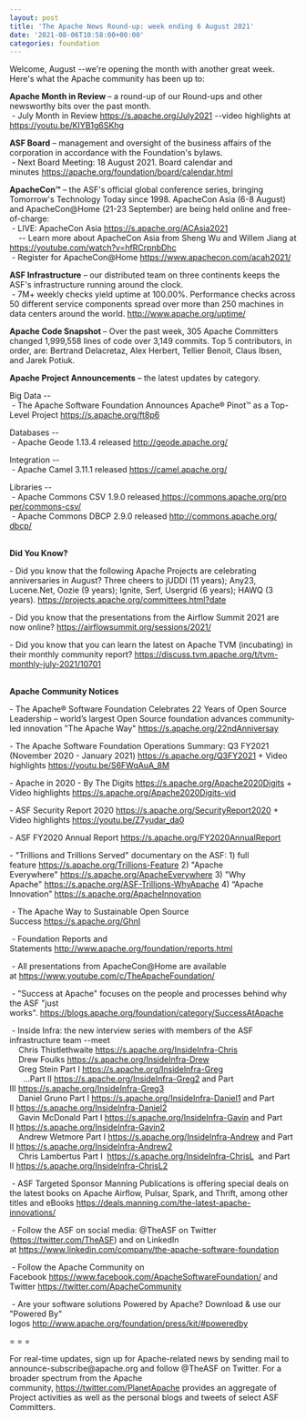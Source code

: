 ```yaml
---
layout: post
title: 'The Apache News Round-up: week ending 6 August 2021'
date: '2021-08-06T10:58:00+00:00'
categories: foundation
---
```

<p><p></p><p></p><p></p><p></p><p></p><p></p><p>Welcome, August --we're opening the month with another great week. Here's what the Apache community has been up to:</p><p></p><p></p><p></p><p><span style="font-weight:700;">Apache Month in Review&nbsp;</span>– a round-up of our Round-ups and other newsworthy bits over the past month.<br>&nbsp;- July Month in Review <a href="https://s.apache.org/July2021" rel="noreferrer" target="_blank" data-saferedirecturl="https://www.google.com/url?q=https://s.apache.org/July2021&amp;source=gmail&amp;ust=1628266209138000&amp;usg=AFQjCNEAvWenA9ATN3jpeM1Zz5w9JApl8A">https://s.apache.org/July2021</a> --video highlights at <a href="https://youtu.be/KIYB1g6SKhg" rel="noreferrer" target="_blank" data-saferedirecturl="https://www.google.com/url?q=https://youtu.be/KIYB1g6SKhg&amp;source=gmail&amp;ust=1628266209138000&amp;usg=AFQjCNEUCEh883uN2Q3v9mH4EYlwG2SgKA">https://youtu.be/KIYB1g6SKhg</a></p><p><span style="font-weight: 700;"></span></p><p><span style="font-weight: 700;">ASF Board</span>&nbsp;– management and oversight of the business affairs of the corporation in accordance with the Foundation's bylaws.<br>&nbsp;- Next Board Meeting: 18 August 2021. Board calendar and minutes&nbsp;<a href="https://apache.org/foundation/board/calendar.html" target="_blank">https://apache.org/foundation/board/calendar.html</a></p><p></p><p><span style="font-weight: 700;">ApacheCon™</span>&nbsp;– the ASF's official global conference series, bringing Tomorrow's Technology Today since 1998. ApacheCon Asia (6-8 August) and ApacheCon@Home (21-23 September) are being held online and free-of-charge:<br>&nbsp;- LIVE: ApacheCon Asia&nbsp;<a href="https://s.apache.org/ACAsia2021" target="_blank">https://s.apache.org/ACAsia2021</a><br>&nbsp;&nbsp;&nbsp; -- Learn more about ApacheCon Asia from Sheng Wu and Willem Jiang at <a href="https://youtube.com/watch?v=hfRCrpnbDhc" rel="noreferrer" target="_blank" data-saferedirecturl="https://www.google.com/url?q=https://youtube.com/watch?v%3DhfRCrpnbDhc&amp;source=gmail&amp;ust=1627117840797000&amp;usg=AFQjCNHSnRo3SvK679B7Oa_GdLUAaVGGBg">https://youtube.com/watch?v=hf<wbr>RCrpnbDhc</a> <br>&nbsp;- Register for ApacheCon@Home&nbsp;<a href="https://www.apachecon.com/acah2021/" target="_blank">https://www.apachecon.com/acah2021/</a><br></p><p><span style="font-weight: 700;">ASF Infrastructure</span>&nbsp;– our distributed team on three continents keeps the ASF's infrastructure running around the clock.<br>&nbsp;- 7M+ weekly checks yield uptime at 100.00%. Performance checks across 50 different service components spread over more than 250 machines in data centers around the world.&nbsp;<a href="http://www.apache.org/uptime/" target="_blank">http://www.apache.org/uptime/</a><br></p><p><span style="font-weight: 700;">Apache Code Snapshot&nbsp;</span>– Over the past week, 305 Apache Committers changed 1,999,558 lines of code over 3,149 commits. Top 5 contributors, in order, are: Bertrand Delacretaz, Alex Herbert, Tellier Benoit,<span> Claus Ibsen, and Jarek Potiuk.</span><span> </span><b><span>&nbsp; </span>&nbsp; &nbsp;&nbsp;</b> </p><p><span style="font-weight: 700;">Apache Project Announcements</span>&nbsp;– the latest updates by category.</p>Big Data --<br>&nbsp;- The Apache Software Foundation Announces Apache® Pinot™ as a Top-Level Project <a href="https://s.apache.org/ft8p6" rel="noreferrer" target="_blank" data-saferedirecturl="https://www.google.com/url?q=https://s.apache.org/ft8p6&amp;source=gmail&amp;ust=1628266209133000&amp;usg=AFQjCNGkKcnQ6HDWPoGNPraVr07UaLNojw">https://s.apache.org/ft8p6</a><p></p>Databases --<br>&nbsp;- Apache <span class="il">Geode</span> 1.13.4 released <a href="http://geode.apache.org/" rel="noreferrer" target="_blank" data-saferedirecturl="https://www.google.com/url?q=http://geode.apache.org/&amp;source=gmail&amp;ust=1628265443877000&amp;usg=AFQjCNE8ePUz_aGUzisC_4q1XNE4QOxzXA">http://<span class="il">geode</span>.apache.org/</a></p><p>Integration --<br>
&nbsp;- Apache <span class="il">Camel</span> 3.11.1 released <a href="https://camel.apache.org/" rel="noreferrer" target="_blank" data-saferedirecturl="https://www.google.com/url?q=https://camel.apache.org/&amp;source=gmail&amp;ust=1628332989647000&amp;usg=AFQjCNHZpWeIKdCdv1xnzrEelCV1exrz-g">https://<span class="il">camel</span>.apache.org/</a><p></p><p>Libraries --<br>&nbsp;- Apache <span class="il">Commons</span> <span class="il">CSV</span> 1.9.0 released<a href="https://commons.apache.org/proper/commons-csv/" rel="noreferrer" target="_blank" data-saferedirecturl="https://www.google.com/url?q=https://commons.apache.org/proper/commons-csv/&amp;source=gmail&amp;ust=1628266262503000&amp;usg=AFQjCNGcApgrUKCH5mrwi_8mwXwugUmzCQ"> https://<span class="il">commons</span>.apache.org/pro<wbr>per/<span class="il">commons</span>-<span class="il">csv</span>/</a><br>&nbsp;- Apache <span class="il">Commons</span> <span class="il">DBCP</span> 2.9.0 released <a href="http://commons.apache.org/dbcp/" target="_blank" data-saferedirecturl="https://www.google.com/url?q=http://commons.apache.org/dbcp/&amp;source=gmail&amp;ust=1628266777520000&amp;usg=AFQjCNGabEpsBQoBTBBH3NRMMDhkRMj4IA">http://<span class="il">commons</span>.apache.org/<wbr><span class="il">dbcp</span>/ </a></p><p><br><span style="font-weight: 700;">Did You Know?</span><br></p><p></p><p>- Did you know that the following Apache Projects are celebrating anniversaries in August? Three cheers to jUDDI (11 years); Any23, Lucene.Net, Oozie (9 years); Ignite, Serf, Usergrid (6 years); HAWQ (3 years). <a href="https://projects.apache.org/committees.html?date" target="_blank">https://projects.apache.org/committees.html?date</a><br></p><p>- Did you know that the presentations from the Airflow Summit 2021 are now online?&nbsp;<a href="https://airflowsummit.org/sessions/2021/" target="_blank">https://airflowsummit.org/sessions/2021/</a><br></p><p>- Did you know that you can learn the latest on Apache TVM (incubating) in their monthly community report?&nbsp;<a href="https://discuss.tvm.apache.org/t/tvm-monthly-july-2021/10701" target="_blank">https://discuss.tvm.apache.org/t/tvm-monthly-july-2021/10701</a><br></p><p><span style="font-weight: 700;"><br>Apache Community Notices</span><br></p><p>- The&nbsp;<span class="il">Apache</span>® Software Foundation Celebrates 22 Years of Open Source Leadership – world’<span class="il">s</span>&nbsp;largest Open Source foundation advances community-led innovation "The<span class="il">&nbsp;Apache</span>&nbsp;Way"&nbsp;<a href="https://s.apache.org/22ndAnniversay" target="_blank">https://s.apache.org/22ndAnniversay</a></p><p>- The&nbsp;<span class="il">Apache</span>&nbsp;Software Foundation Operations Summary: Q3 FY2021 (November 2020 - January 2021)&nbsp;<a href="https://s.apache.org/Q3FY2021" target="_blank">https://s.apache.org/Q3FY2021</a>&nbsp;+ Video highlights&nbsp;<a href="https://youtu.be/S6FWqAuA_8M" target="_blank">https://youtu.be/S6FWqAuA_8M</a></p><p>- Apache in 2020 - By The Digits&nbsp;<font color="#337ab7"><a href="https://s.apache.org/Apache2020Digits" target="_blank">https://s.apache.org/Apache2020Digits</a>&nbsp;</font>+ Video highlights&nbsp;<a href="https://s.apache.org/Apache2020Digits-vid" target="_blank">https://s.apache.org/Apache2020Digits-vid</a></p><p>- ASF Security Report 2020&nbsp;<a href="https://s.apache.org/SecurityReport2020" target="_blank">https://s.apache.org/SecurityReport2020</a>&nbsp;+ Video highlights&nbsp;<a href="https://youtu.be/Z7yudar_da0" rel="noreferrer" target="_blank" data-saferedirecturl="https://www.google.com/url?q=https://youtu.be/Z7yudar_da0&amp;source=gmail&amp;ust=1614320952600000&amp;usg=AFQjCNGAfKh6FsJX7CJ5hQqcOInb2wpTdg">https://youtu.be/Z7yudar_da0</a></p><p>- ASF FY2020 Annual Report&nbsp;<a href="https://s.apache.org/FY2020AnnualReport" target="_blank">https://s.apache.org/FY2020AnnualReport</a><br></p><p>- "Trillions and Trillions Served" documentary on the ASF: 1) full feature&nbsp;<a href="https://s.apache.org/Trillions-Feature" target="_blank">https://s.apache.org/Trillions-Feature</a>&nbsp;2) "Apache Everywhere"&nbsp;<a href="https://s.apache.org/ApacheEverywhere" target="_blank">https://s.apache.org/ApacheEverywhere</a>&nbsp;3) "Why Apache"&nbsp;<a href="https://s.apache.org/ASF-Trillions-WhyApache" target="_blank">https://s.apache.org/ASF-Trillions-WhyApache</a>&nbsp;4)&nbsp;“Apache Innovation”&nbsp;<a href="https://s.apache.org/ApacheInnovation" target="_blank">https://s.apache.org/ApacheInnovation</a>&nbsp;</p><p>&nbsp;- The Apache Way to Sustainable Open Source Success&nbsp;<a href="https://s.apache.org/GhnI" target="_blank">https://s.apache.org/GhnI</a><br></p><p>&nbsp;- Foundation Reports and Statements&nbsp;<a href="http://www.apache.org/foundation/reports.html" target="_blank">http://www.apache.org/foundation/reports.html</a><br></p><p>&nbsp;- All presentations from ApacheCon@Home are available at&nbsp;<a href="https://www.youtube.com/c/TheApacheFoundation/" target="_blank">https://www.youtube.com/c/TheApacheFoundation/</a>&nbsp;</p><p>&nbsp;- "Success at Apache" focuses on the people and processes behind why the ASF "just works".&nbsp;<a href="https://blogs.apache.org/foundation/category/SuccessAtApache" target="_blank">https://blogs.apache.org/foundation/category/SuccessAtApache</a><br></p><div><p>&nbsp;- Inside Infra: the new interview series with members of the ASF infrastructure team --meet&nbsp;<br>&nbsp; &nbsp; Chris Thistlethwaite&nbsp;<a href="https://s.apache.org/InsideInfra-Chris" target="_blank">https://s.apache.org/InsideInfra-Chris</a><br>&nbsp; &nbsp; Drew Foulks&nbsp;<a href="https://s.apache.org/InsideInfra-Drew" rel="noreferrer" target="_blank" data-saferedirecturl="https://www.google.com/url?q=https://s.apache.org/InsideInfra-Drew&amp;source=gmail&amp;ust=1588339104628000&amp;usg=AFQjCNF9dVEn48pV7o9HBG14sP9uprU8Xw">https://s.apache.org/InsideInf<wbr>ra-Drew</a><br>&nbsp; &nbsp; Greg Stein Part I&nbsp;<a href="https://s.apache.org/InsideInfra-Greg" target="_blank">https://s.apache.org/InsideInfra-Greg</a><br>&nbsp; &nbsp; &nbsp; ...Part II&nbsp;<a href="https://s.apache.org/InsideInfra-Greg2" target="_blank">https://s.apache.org/InsideInfra-Greg2</a>&nbsp;and Part III&nbsp;<a href="https://s.apache.org/InsideInfra-Greg3" target="_blank">https://s.apache.org/InsideInfra-Greg3</a><br>&nbsp; &nbsp; Daniel Gruno Part I&nbsp;<a href="https://s.apache.org/InsideInfra-Daniel1" target="_blank">https://s.apache.org/InsideInfra-Daniel1</a>&nbsp;and Part II&nbsp;<a href="https://s.apache.org/InsideInfra-Daniel2" target="_blank">https://s.apache.org/InsideInfra-Daniel2</a><br>&nbsp;&nbsp;&nbsp; Gavin McDonald Part I&nbsp;<a href="https://s.apache.org/InsideInfra-Gavin" target="_blank">https://s.apache.org/InsideInfra-Gavin</a>&nbsp;and Part II&nbsp;<a href="https://s.apache.org/InsideInfra-Gavin2" target="_blank">https://s.apache.org/InsideInfra-Gavin2</a><br>&nbsp;&nbsp;&nbsp; Andrew Wetmore Part I&nbsp;<a href="https://s.apache.org/InsideInfra-Andrew" target="_blank">https://s.apache.org/InsideInfra-Andrew</a>&nbsp;and Part II&nbsp;<a href="https://s.apache.org/InsideInfra-Andrew2" target="_blank">https://s.apache.org/InsideInfra-Andrew2</a><br>&nbsp; &nbsp; Chris Lambertus Part I&nbsp;&nbsp;<a href="https://s.apache.org/InsideInfra-ChrisL" target="_blank">https://s.apache.org/InsideInfra-ChrisL</a>&nbsp; and Part II&nbsp;<a href="https://s.apache.org/InsideInfra-ChrisL2" target="_blank">https://s.apache.org/InsideInfra-ChrisL2</a></p></div><div><p>&nbsp;- ASF Targeted Sponsor Manning Publications is offering special deals on the latest books on Apache Airflow, Pulsar, Spark, and Thrift, among other titles and eBooks&nbsp;<a href="https://deals.manning.com/the-latest-apache-innovations/" target="_blank">https://deals.manning.com/the-latest-apache-innovations/</a></p><p>&nbsp;- Follow the ASF on social media: @TheASF on Twitter (<a href="https://twitter.com/TheASF">https://twitter.com/TheASF</a>) and on LinkedIn at&nbsp;<a href="https://www.linkedin.com/company/the-apache-software-foundation">https://www.linkedin.com/company/the-apache-software-foundation</a></p><p>&nbsp;- Follow the Apache Community on Facebook&nbsp;<a href="https://www.facebook.com/ApacheSoftwareFoundation/" target="_blank">https://www.facebook.com/ApacheSoftwareFoundation/</a>&nbsp;and Twitter&nbsp;<a href="https://twitter.com/ApacheCommunity">https://twitter.com/ApacheCommunity</a></p></div><div>&nbsp;- Are your software solutions Powered by Apache? Download &amp; use our "Powered By" logos&nbsp;<a href="http://www.apache.org/foundation/press/kit/#poweredby" target="_blank">http://www.apache.org/foundation/press/kit/#poweredby</a><br></div><p><span class="LrzXr"></span><span class="LrzXr"></span></p><div><p>= = =</p><p>For real-time updates, sign up for Apache-related news by sending mail to announce-subscribe@apache.org and follow @TheASF on Twitter. For a broader spectrum from the Apache community,&nbsp;<a href="https://twitter.com/PlanetApache">https://twitter.com/PlanetApache</a>&nbsp;provides an aggregate of Project activities as well as the personal blogs and tweets of select ASF Committers.</p></div><p></p><p></p><p></p><p></p><p></p><p></p></p>
